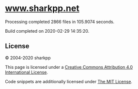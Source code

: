 # www.sharkpp.net

Processing completed 2866 files in 105.9074 seconds.

Build completed on 2020-02-29 14:35:20.

## License

&copy; 2004-2020 sharkpp

This page is licensed under a [Creative Commons Attribution 4.0 International License](http://creativecommons.org/licenses/by/4.0/).

Code snippets are additionally licensed under [The MIT License](http://opensource.org/licenses/MIT).
